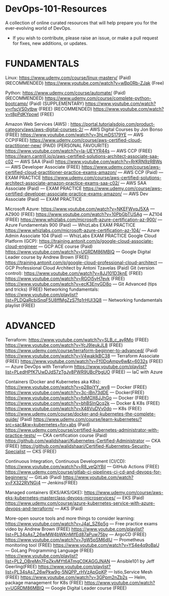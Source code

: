 # DevOps-101-Resources

A collection of online curated resources that will help prepare you for the ever-evolving world of DevOps.

- If you wish to contribute, please raise an issue, or make a pull request for fixes, new additions, or updates.

# FUNDAMENTALS
Linux:
https://www.udemy.com/course/linux-mastery/ (Paid) (RECOMMENDED)
https://www.youtube.com/watch?v=wBp0Rb-ZJak (Free)

Python:
https://www.udemy.com/course/automate/ (Paid) (RECOMMENDED)
https://www.udemy.com/course/complete-python-bootcamp/ (Paid) (SUPPLEMENTARY)
https://www.youtube.com/watch?v=rfscVS0vtbw (FREE) (RECOMMENDED)
https://www.youtube.com/watch?v=t8pPdKYpowI (FREE)

Amazon Web Services (AWS) :
https://portal.tutorialsdojo.com/product-category/aws/aws-digital-courses-2/ — AWS Digital Courses by Jon Bonso (FREE)
https://www.youtube.com/watch?v=3hLmDS179YE — AWS CCP(FREE)
https://www.udemy.com/course/aws-certified-cloud-practitioner-new/ (PAID) (PERSONAL FAVOURITE)
https://www.youtube.com/watch?v=Ia-UEYYR44s — AWS CCP (FREE)
https://learn.cantrill.io/p/aws-certified-solutions-architect-associate-saa-c02 — AWS SAA (Paid)
https://www.youtube.com/watch?v=RrKRN9zRBWs — AWS Developer Associate (FREE)
https://www.udemy.com/course/aws-certified-cloud-practitioner-practice-exams-amazon/ — AWS CCP (Paid) — EXAM PRACTICE
https://www.udemy.com/course/aws-certified-solutions-architect-associate-amazon-practice-exams-saa-c02/ — AWS SAA Associate (Paid) — EXAM PRACTICE
https://www.udemy.com/course/aws-certified-developer-associate-practice-exams-amazon/ — AWS Dev Associate (Paid) — EXAM PRACTICE

Microsoft Azure:
https://www.youtube.com/watch?v=NKEFWyqJ5XA — AZ900 (FREE)
https://www.youtube.com/watch?v=10PbGbTUSAg — AZ104 (FREE)
https://www.whizlabs.com/microsoft-azure-certification-az-900/ — Azure Fundamentals 900 (Paid) — WhizLabs EXAM PRACTICE
https://www.whizlabs.com/microsoft-azure-certification-az-104/ — Azure Admin Associate 104 (Paid) — WhizLabs EXAM PRACTICE
Google Cloud Platform (GCP):
https://training.antonit.com/p/google-cloud-associate-cloud-engineer — GCP ACE course (Paid)
https://www.youtube.com/watch?v=UGRDM86MBIQ — Google Digital Leader course by Andrew Brown (FREE)
https://training.antonit.com/p/google-cloud-professional-cloud-architect — GCP Professional Cloud Architect by Antoni Tzavelas (Paid)
Git (version control):
https://www.youtube.com/watch?v=8JJ101D3knE (FREE)
https://www.youtube.com/watch?v=RGOj5yH7evk (FREE)
https://www.youtube.com/watch?v=ecK3EnyGD8o — Git Advanced (tips and tricks) (FREE)
Networking fundamentals:
https://www.youtube.com/playlist?list=PLDQaRcbiSnqF5U8ffMgZzS7fq1rHUI3Q8 — Networking fundamentals playlist (FREE)

# ADVANCED

Terraform:
https://www.youtube.com/watch?v=SLB_c_ayRMo (FREE)
https://www.youtube.com/watch?v=YcJ9IeukJL8 (FREE)
https://www.udemy.com/course/terraform-beginner-to-advanced/ (Paid)
https://www.youtube.com/watch?v=V4waklkBC38 — Terraform Associate (FREE)
https://www.youtube.com/watch?v=Ff0DoAmpv6w&t=6032s (FREE) — Azure DevOps with Terraform
https://www.youtube.com/playlist?list=PLedHPfK7UwDJdS7zTgJv8PWR9UBcPbgUO (FREE) — IaC with Azure

Containers (Docker and Kubernetes aka K8s):
https://www.youtube.com/watch?v=p28piYY_wv8 — Docker (FREE)
https://www.youtube.com/watch?v=3c-iBn73dDE — Docker(FREE)
https://www.youtube.com/watch?v=fqMOX6JJhGo — Docker (FREE)
https://www.youtube.com/watch?v=bhBSlnQcq2k — Docker & K8s (FREE)
https://www.youtube.com/watch?v=X48VuDVv0do — K8s (FREE)
https://www.udemy.com/course/docker-and-kubernetes-the-complete-guide/ (Paid)
https://www.udemy.com/course/learn-kubernetes/?src=sac&kw=kubernetes+for+abs (Paid)
https://www.udemy.com/course/certified-kubernetes-administrator-with-practice-tests/ — CKA certification course (Paid)
https://github.com/walidshaari/Kubernetes-Certified-Administrator — CKA (FREE)
https://github.com/walidshaari/Certified-Kubernetes-Security-Specialist — CKS (FREE)

Continuous Integration, Continuous Development (CI/CD):
https://www.youtube.com/watch?v=R8_veQiYBjI — GitHub Actions (FREE)
https://www.udemy.com/course/gitlab-ci-pipelines-ci-cd-and-devops-for-beginners/ — GitLab (Paid)
https://www.youtube.com/watch?v=FX322RVNGj4 — Jenkins(FREE)

Managed containers (EKS/AKS/GKE):
https://www.udemy.com/course/aws-eks-kubernetes-masterclass-devops-microservices/ — EKS (Paid)
https://www.udemy.com/course/azure-kubernetes-service-with-azure-devops-and-terraform/ — AKS (Paid)

More-open source tools and more things to consider learning:
https://www.youtube.com/watch?v=J4al_SZ6p5g — Free practice exams video by Andrew Brown (FREE)
https://www.youtube.com/playlist?list=PL34sAs7_26wMW4bWKnMIfEd87aPuw75by — ArgoCD (FREE)
https://www.youtube.com/watch?v=7gW5pSM6dlU — Prometheus monitoring tool (FREE)
https://www.youtube.com/watch?v=YS4e4q9oBaU — GoLang Programming Language (FREE)
https://www.youtube.com/playlist?list=PL2_OBreMn7FqZkvMYt6ATmgC0KAGGJNAN — Ansible101 by Jeff Geerling(FREE)
https://www.youtube.com/playlist?list=PL34sAs7_26wPkw9g-5NQPP_rHVzApGpKP — Istio,Service Mesh (FREE)
https://www.youtube.com/watch?v=3GPpm2nZb2s — Helm, package management for K8s (FREE)
https://www.youtube.com/watch?v=UGRDM86MBIQ — Google Digital Leader course (FREE)